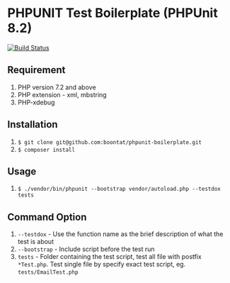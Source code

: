 # PHPUNIT Test Boilerplate (PHPUnit 8.2)

<a href="https://travis-ci.org/laravel/framework"><img src="https://travis-ci.org/boontat/phpunit-boilerplate.svg?branch=master" alt="Build Status"></a>

## Requirement
1. PHP version 7.2 and above
2. PHP extension - xml, mbstring
3. PHP-xdebug

## Installation
1. `$ git clone git@github.com:boontat/phpunit-boilerplate.git`
2. `$ composer install`

## Usage
1. `$ ./vendor/bin/phpunit --bootstrap vendor/autoload.php --testdox tests`

## Command Option
1. `--testdox` - Use the function name as the brief description of what the test is about
2. `--bootstrap` - Include script before the test run
3. `tests` - Folder containing the test script, test all file with postfix `*Test.php`. Test single file by specify exact test script, eg. `tests/EmailTest.php`